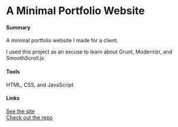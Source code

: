 A Minimal Portfolio Website
===============

<h4>Summary</h4>
<p class="black">A minimal portfolio website I made for a client.</p>
<p>I used this project as an excuse to learn about Grunt, Modernizr, and SmoothScroll.js</p>
<h4>Tools</h4>
<p>HTML, CSS, and JavaScript</p>
<h4>Links</h4>
    <a href="http://www.sonyaedelman.com">See the site</a>
    <br/>
    <a href="https://github.com/DigitalMockingbird/Sonya_Portfolio">Check out the repo</a>
